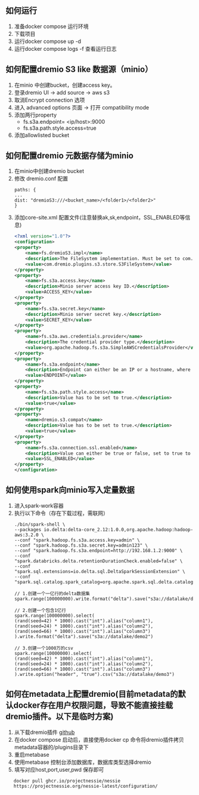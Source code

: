 ## 如何运行

1. 准备docker compose 运行环境
2. 下载项目
3. 运行docker compose up -d
4. 运行docker compose logs -f 查看运行日志

## 如何配置dremio S3 like 数据源（minio）

1. 在minio 中创建bucket，创建access key。
2. 登录dremio UI -> add source -> aws s3
3. 取消Encrypt connection 选项
4. 进入 advanced options 页面 -> 打开 compatibility mode
5. 添加两行property
    - fs.s3a.endpoint= <ip/host>:9000
    - fs.s3a.path.style.access=true
6. 添加allowlisted bucket

## 如何配置dremio 元数据存储为minio

1. 在minio中创建dremio bucket
2. 修改 dremio.conf 配置
    ```
    paths: {
    ...
    dist: "dremioS3:///<bucket_name>/<folder1>/<folder2>"
    }
   ```
3. 添加core-site.xml 配置文件(注意替换ak,sk,endpoint，SSL_ENABLED等信息)
   ```xml
   <?xml version="1.0"?>
   <configuration>
   <property>
       <name>fs.dremioS3.impl</name>
       <description>The FileSystem implementation. Must be set to com.dremio.plugins.s3.store.S3FileSystem</description>
       <value>com.dremio.plugins.s3.store.S3FileSystem</value>
   </property>
   <property>
       <name>fs.s3a.access.key</name>
       <description>Minio server access key ID.</description>
       <value>ACCESS_KEY</value>
   </property>
   <property>
       <name>fs.s3a.secret.key</name>
       <description>Minio server secret key.</description>
       <value>SECRET_KEY</value>
   </property>
   <property>
       <name>fs.s3a.aws.credentials.provider</name>
       <description>The credential provider type.</description>
       <value>org.apache.hadoop.fs.s3a.SimpleAWSCredentialsProvider</value>
   </property>
   <property>
       <name>fs.s3a.endpoint</name>
       <description>Endpoint can either be an IP or a hostname, where Minio server is running . However the endpoint value cannot contain the http(s) prefix. E.g. 175.1.2.3:9000 is a valid endpoint. </description>
       <value>ENDPOINT</value>
   </property>
   <property>
       <name>fs.s3a.path.style.access</name>
       <description>Value has to be set to true.</description>
       <value>true</value>
   </property>
   <property>
       <name>dremio.s3.compat</name>
       <description>Value has to be set to true.</description>
       <value>true</value>
   </property>
   <property>
       <name>fs.s3a.connection.ssl.enabled</name>
       <description>Value can either be true or false, set to true to use SSL with a secure Minio server.</description>
       <value>SSL_ENABLED</value>
   </property>
   </configuration>
   ```

## 如何使用spark向minio写入定量数据

1. 进入spark-work容器
2. 执行以下命令（存在下载过程，需联网）
   ```shell
   ./bin/spark-shell \
   --packages io.delta:delta-core_2.12:1.0.0,org.apache.hadoop:hadoop-aws:3.2.0 \
   --conf "spark.hadoop.fs.s3a.access.key=admin" \
   --conf "spark.hadoop.fs.s3a.secret.key=admin123" \
   --conf "spark.hadoop.fs.s3a.endpoint=http://192.168.1.2:9000" \
   --conf "spark.databricks.delta.retentionDurationCheck.enabled=false" \
   --conf "spark.sql.extensions=io.delta.sql.DeltaSparkSessionExtension" \
   --conf "spark.sql.catalog.spark_catalog=org.apache.spark.sql.delta.catalog.DeltaCatalog"
   
   // 1.创建一个一亿行的delta数据集
   spark.range(100000000).write.format("delta").save("s3a://datalake/demo")
   
   // 2.创建一个包含1亿行
   spark.range(100000000).select(
   (rand(seed=42) * 1000).cast("int").alias("column1"),
   (rand(seed=24) * 1000).cast("int").alias("column2"),
   (rand(seed=66) * 1000).cast("int").alias("column3")
   ).write.format("delta").save("s3a://datalake/demo2")
   
   // 3.创建一个1000万的csv
   spark.range(10000000).select(
   (rand(seed=42) * 1000).cast("int").alias("column1"),
   (rand(seed=24) * 1000).cast("int").alias("column2"),
   (rand(seed=66) * 1000).cast("int").alias("column3")
   ).write.option("header", "true").csv("s3a://datalake/demo3")
    ```

## 如何在metadata上配置dremio(目前metadata的默认docker存在用户权限问题，导致不能直接挂载dremio插件。以下是临时方案)
1. 从下载dremio插件 [github](https://github.com/Baoqi/metabase-dremio-driver/releases)
2. 在docker compose 启动后，直接使用docker cp 命令将dremio插件拷贝metadata容器的/plugins目录下
3. 重启metabase
4. 使用metabase 控制台添加数据库，数据库类型选择dremio
5. 填写对应host,port,user,pwd 保存即可



```
   docker pull ghcr.io/projectnessie/nessie
   https://projectnessie.org/nessie-latest/configuration/
```